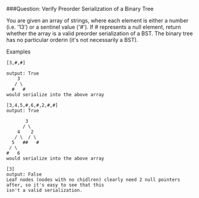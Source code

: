 ###Question: Verify Preorder Serialization of a Binary Tree

You are given an array of strings, where each element is either a number (i.e. '13') or a sentinel value ('#').
If # represents a null element, return whether the array is a valid preorder serialization of a BST.
The binary tree has no particular orderin (it's not necessarily a BST).

Examples
```
[3,#,#]

output: True
    3
   / \
  #   #
would serialize into the above array
```

```
[3,4,5,#,6,#,2,#,#]
output: True

       3
      / \
    4    2
   / \  / \
  5   ##   #
 / \
#   6
would serialize into the above array
```

```
[3]
output: False
Leaf nodes (nodes with no chidlren) clearly need 2 null pointers after, so it's easy to see that this
isn't a valid serialization.
```
